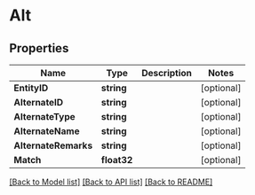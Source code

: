 # Alt

## Properties
Name | Type | Description | Notes
------------ | ------------- | ------------- | -------------
**EntityID** | **string** |  | [optional] 
**AlternateID** | **string** |  | [optional] 
**AlternateType** | **string** |  | [optional] 
**AlternateName** | **string** |  | [optional] 
**AlternateRemarks** | **string** |  | [optional] 
**Match** | **float32** |  | [optional] 

[[Back to Model list]](../README.md#documentation-for-models) [[Back to API list]](../README.md#documentation-for-api-endpoints) [[Back to README]](../README.md)


